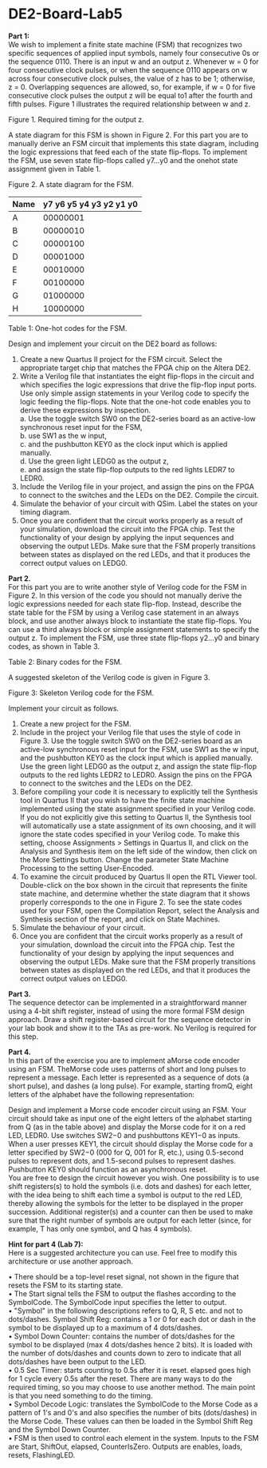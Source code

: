 # DE2-Board-Lab5
**Part 1:**  
We wish to implement a finite state machine (FSM) that recognizes two specific sequences of applied input symbols, namely four consecutive 0s or the sequence 0110. There is an input w and an output z. Whenever w = 0 for four consecutive clock pulses, or when the sequence 0110 appears on w across four consecutive clock pulses, the value of z has to be 1; otherwise, z = 0. Overlapping sequences are allowed, so, for example, if w = 0 for five consecutive clock pulses the output z will be equal to1 after the fourth and fifth pulses. Figure 1 illustrates the required relationship between w and z.  


Figure 1. Required timing for the output z.  

A state diagram for this FSM is shown in Figure 2. For this part you are to manually derive an FSM circuit that implements this state diagram, including the logic expressions that feed each of the state flip-flops. To implement the FSM, use seven state flip-flops called y7…y0 and the onehot state assignment given in Table 1.  


Figure 2. A state diagram for the FSM.  

| Name | y7 y6 y5 y4 y3 y2 y1 y0 |
| ------------- | ------------- |
| A | 00000001 |
| B | 00000010 |
| C | 00000100 |
| D | 00001000 |
| E | 00010000 |
| F | 00100000 |
| G | 01000000 |
| H | 10000000 |

Table 1: One-hot codes for the FSM.  

Design and implement your circuit on the DE2 board as follows:  
1. Create a new Quartus II project for the FSM circuit. Select the appropriate target chip that matches the FPGA chip on the Altera DE2.
2. Write a Verilog file that instantiates the eight flip-flops in the circuit and which specifies the logic expressions that drive the flip-flop input ports. Use only simple assign statements in your Verilog code to specify the logic feeding the flip-flops. Note that the one-hot code enables you to derive these expressions by inspection.  
    a. Use the toggle switch SW0 on the DE2-series board as an active-low synchronous reset input for the FSM,  
    b. use SW1 as the w input,  
    c. and the pushbutton KEY0 as the clock input which is applied manually.  
    d. Use the green light LEDG0 as the output z,  
    e. and assign the state flip-flop outputs to the red lights LEDR7 to LEDR0.  
3. Include the Verilog file in your project, and assign the pins on the FPGA to connect to the switches and the LEDs on the DE2. Compile the circuit.
4. Simulate the behavior of your circuit with QSim. Label the states on your timing diagram.
5. Once you are confident that the circuit works properly as a result of your simulation, download the circuit into the FPGA chip. Test the functionality of your design by applying the input sequences and observing the output LEDs. Make sure that the FSM properly transitions between states as displayed on the red LEDs, and that it produces the correct output values on LEDG0.  

**Part 2.**  
For this part you are to write another style of Verilog code for the FSM in Figure 2. In this version of the code you should not manually derive the logic expressions needed for each state flip-flop. Instead, describe the state table for the FSM by using a Verilog case statement in an always block, and use another always block to instantiate the state flip-flops. You can use a third always block or simple assignment statements to specify the output z. To implement the FSM, use three state flip-flops y2…y0 and binary codes, as shown in Table 3.  


Table 2: Binary codes for the FSM.  

A suggested skeleton of the Verilog code is given in Figure 3.  


Figure 3: Skeleton Verilog code for the FSM.  

Implement your circuit as follows.  
1. Create a new project for the FSM.  
2. Include in the project your Verilog file that uses the style of code in Figure 3. Use the toggle switch SW0 on the DE2-series board as an active-low synchronous reset input for the FSM, use SW1 as the w input, and the pushbutton KEY0 as the clock input which is applied manually. Use the green light LEDG0 as the output z, and assign the state flip-flop outputs to the red lights LEDR2 to LEDR0. Assign the pins on the FPGA to connect to the switches and the LEDs on the DE2.  
3. Before compiling your code it is necessary to explicitly tell the Synthesis tool in Quartus II that you wish to have the finite state machine implemented using the state assignment specified in your Verilog code. If you do not explicitly give this setting to Quartus II, the Synthesis tool will automatically use a state assignment of its own choosing, and it will ignore the state codes specified in your Verilog code. To make this setting, choose Assignments > Settings in Quartus II, and click on the Analysis and Synthesis item on the left side of the window, then click on the More Settings button. Change the parameter State Machine Processing to the setting User-Encoded.  
4. To examine the circuit produced by Quartus II open the RTL Viewer tool. Double-click on the box shown in the circuit that represents the finite state machine, and determine whether the state diagram that it shows properly corresponds to the one in Figure 2. To see the state codes used for your FSM, open the Compilation Report, select the Analysis and Synthesis section of the report, and click on State Machines.  
5. Simulate the behaviour of your circuit.  
6. Once you are confident that the circuit works properly as a result of your simulation, download the circuit into the FPGA chip. Test the functionality of your design by applying the input sequences and observing the output LEDs. Make sure that the FSM properly transitions between states as displayed on the red LEDs, and that it produces the correct output values on LEDG0.  

**Part 3.**  
The sequence detector can be implemented in a straightforward manner using a 4-bit shift register, instead of using the more formal FSM design approach. Draw a shift register-based circuit for the sequence detector in your lab book and show it to the TAs as pre-work. No Verilog is required for this step.  

**Part 4.**  
In this part of the exercise you are to implement aMorse code encoder using an FSM. TheMorse code uses patterns of short and long pulses to represent a message. Each letter is represented as a sequence of dots (a short pulse), and dashes (a long pulse). For example, starting fromQ, eight letters of the alphabet have the following representation:  



Design and implement a Morse code encoder circuit using an FSM. Your circuit should take as input one of the eight letters of the alphabet starting from Q (as in the table above) and display the Morse code for it on a red LED, LEDR0. Use switches SW2−0 and pushbuttons KEY1−0 as inputs. When a user presses KEY1, the circuit should display the Morse code for a letter specified by SW2−0 (000 for Q, 001 for R, etc.), using 0.5-second pulses to represent dots, and 1.5-second pulses to represent dashes. Pushbutton KEY0 should function as an asynchronous reset.  
You are free to design the circuit however you wish. One possibility is to use shift registers(s) to hold the symbols (i.e. dots and dashes) for each letter, with the idea being to shift each time a symbol is output to the red LED, thereby allowing the symbols for the letter to be displayed in the proper succession. Additional register(s) and a counter can then be used to make sure that the right number of symbols are output for each letter (since, for example, T has only one symbol, and Q has 4 symbols).

**Hint for part 4 (Lab 7):**  
Here is a suggested architecture you can use. Feel free to modify this architecture or use another approach.



• There should be a top-level reset signal, not shown in the figure that resets the FSM to its starting state.  
• The Start signal tells the FSM to output the flashes according to the SymbolCode. The SymbolCode input specifies the letter to output.  
• "Symbol" in the following descriptions refers to Q, R, S etc. and not to dots/dashes. Symbol Shift Reg: contains a 1 or 0 for each dot or dash in the symbol to be displayed up to a maximum of 4 dots/dashes.  
• Symbol Down Counter: contains the number of dots/dashes for the symbol to be displayed (max 4 dots/dashes hence 2 bits). It is loaded with the number of dots/dashes and counts down to zero to indicate that all dots/dashes have been output to the LED.  
• 0.5 Sec Timer: starts counting to 0.5s after it is reset. elapsed goes high for 1 cycle every 0.5s after the reset. There are many ways to do the required timing, so you may choose to use another method. The main point is that you need something to do the timing.  
• Symbol Decode Logic: translates the SymbolCode to the Morse Code as a pattern of 1's and 0's and also specifies the number of bits (dots/dashes) in the Morse Code. These values can then be loaded in the Symbol Shift Reg and the Symbol Down Counter.  
• FSM is then used to control each element in the system. Inputs to the FSM are Start, ShiftOut, elapsed, CounterIsZero. Outputs are enables, loads, resets, FlashingLED.  
